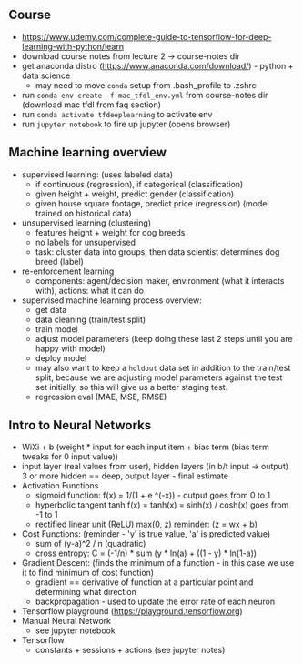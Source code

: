 ## Course
  - https://www.udemy.com/complete-guide-to-tensorflow-for-deep-learning-with-python/learn
  - download course notes from lecture 2 -> course-notes dir
  - get anaconda distro (https://www.anaconda.com/download/) - python + data science
      * may need to move `conda` setup from .bash_profile to .zshrc
  - run `conda env create -f mac_tfdl_env.yml` from course-notes dir (download mac tfdl from faq section)
  - run `conda activate tfdeeplearning` to activate env
  - run `jupyter notebook` to fire up jupyter (opens browser)

## Machine learning overview

  - supervised learning: (uses labeled data)
    * if continuous (regression), if categorical (classification)
    * given height + weight, predict gender (classification)
    * given house square footage, predict price (regression) (model trained on historical data)
  - unsupervised learning (clustering)
    * features height + weight for dog breeds
    * no labels for unsupervised
    * task: cluster data into groups, then data scientist determines dog breed (label)
  - re-enforcement learning
    * components: agent/decision maker, environment (what it interacts with), actions: what it can do
  - supervised machine learning process overview:
    * get data
    * data cleaning (train/test split)
    * train model
    * adjust model parameters (keep doing these last 2 steps until you are happy with model)
    * deploy model
    * may also want to keep a `holdout` data set in addition to the train/test split, because we are adjusting model parameters against the test set initially, so this will give us a better staging test.
    * regression eval (MAE, MSE, RMSE)

 ## Intro to Neural Networks
  - WiXi + b (weight * input for each input item + bias term (bias term tweaks for 0 input value))
  - input layer (real values from user), hidden layers (in b/t input -> output) 3 or more hidden == deep, output layer - final estimate
  - Activation Functions
    * sigmoid function: f(x) = 1/(1 + e ^(-x)) - output goes from 0 to 1
    * hyperbolic tangent tanh f(x) = tanh(x) = sinh(x) / cosh(x)  goes from -1 to 1
    * rectified linear unit (ReLU) max(0, z)    reminder: (z = wx + b)
  - Cost Functions: (reminder - 'y' is true value, 'a' is predicted value)
    * sum of (y-a)^2 / n   (quadratic)
    * cross entropy: C = (-1/n) * sum (y * ln(a) + ((1 - y) * ln(1-a))
  - Gradient Descent: (finds the minimum of a function - in this case we use it to find minimum of cost function)
    * gradient == derivative of function at a particular point and determining what direction
    * backpropagation - used to update the error rate of each neuron
  - Tensorflow playground (https://playground.tensorflow.org)
  - Manual Neural Network
      * see jupyter notebook
  - Tensorflow
    * constants + sessions + actions (see jupyter notes)
